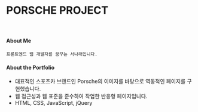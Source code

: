 # PORSCHE PROJECT

<br>

#### About Me

`프론트엔드 웹 개발자를 꿈꾸는 서나래입니다.`
<br>

#### About the Portfolio

- 대표적인 스포츠카 브랜드인 Porsche의 이미지를 바탕으로 역동적인 페이지를 구현했습니다.    
- 웹 접근성과 웹 표준을 준수하여 작업한 반응형 페이지입니다.
- HTML, CSS, JavaScript, jQuery

<br>
